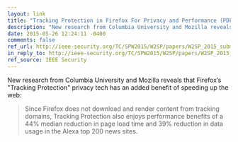 ```yaml
---
layout: link
title: "Tracking Protection in Firefox For Privacy and Performance (PDF)"
description: "New research from Columbia University and Mozilla reveals that Firefox’s “Tracking Protection” privacy tech has an added benefit of speeding up the web"
date: 2015-05-26 12:24:11 -0400
comments: false
ref_url: http://ieee-security.org/TC/SPW2015/W2SP/papers/W2SP_2015_submission_32.pdf
in_reply_to: http://ieee-security.org/TC/SPW2015/W2SP/papers/W2SP_2015_submission_32.pdf
ref_source: IEEE Security
---
```


New research from Columbia University and Mozilla reveals that Firefox’s "Tracking Protection" privacy tech has an added benefit of speeding up the web:

> Since Firefox does not download and render content from tracking domains, Tracking Protection also enjoys performance benefits of a 44% median reduction in page load time and 39% reduction in data usage in the Alexa top 200 news sites.